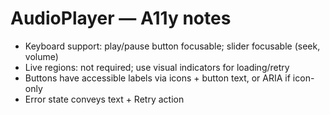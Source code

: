 # AudioPlayer — A11y notes

- Keyboard support: play/pause button focusable; slider focusable (seek, volume)
- Live regions: not required; use visual indicators for loading/retry
- Buttons have accessible labels via icons + button text, or ARIA if icon-only
- Error state conveys text + Retry action
